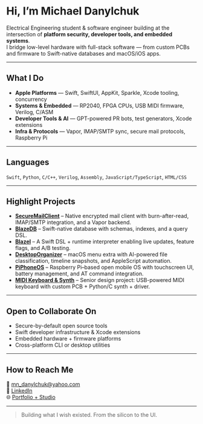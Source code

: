 # Hi, I’m Michael Danylchuk  

Electrical Engineering student & software engineer building at the intersection of **platform security, developer tools, and embedded systems**.  
I bridge low-level hardware with full-stack software — from custom PCBs and firmware to Swift-native databases and macOS/iOS apps.  

---

## What I Do  

- **Apple Platforms** — Swift, SwiftUI, AppKit, Sparkle, Xcode tooling, concurrency  
- **Systems & Embedded** — RP2040, FPGA CPUs, USB MIDI firmware, Verilog, C/ASM  
- **Developer Tools & AI** — GPT-powered PR bots, test generators, Xcode extensions  
- **Infra & Protocols** — Vapor, IMAP/SMTP sync, secure mail protocols, Raspberry Pi  

---

## Languages  

`Swift`, `Python`, `C/C++`, `Verilog`, `Assembly`, `JavaScript/TypeScript`, `HTML/CSS`  

---

## Highlight Projects  

- [**SecureMailClient**](https://github.com/michaeldanylchuk/SecureMailClient) – Native encrypted mail client with burn-after-read, IMAP/SMTP integration, and a Vapor backend.  
- [**BlazeDB**](https://github.com/michaeldanylchuk/BlazeDB) – Swift-native database with schemas, indexes, and a query DSL.  
- [**Blazel**](https://github.com/michaeldanylchuk/Blazel) – A Swift DSL + runtime interpreter enabling live updates, feature flags, and A/B testing.  
- [**DesktopOrganizer**](https://github.com/michaeldanylchuk/DesktopOrganizer) – macOS menu extra with AI-powered file classification, timeline snapshots, and AppleScript automation.  
- [**PiPhoneOS**](https://github.com/michaeldanylchuk/PiPhoneOS) – Raspberry Pi–based open mobile OS with touchscreen UI, battery management, and AT command integration.  
- [**MIDI Keyboard & Synth**](https://github.com/michaeldanylchuk/SJSUSeniorDesign_MIDIKeyboard_SoundEngine) – Senior design project: USB-powered MIDI keyboard with custom PCB + Python/C synth + driver.  

---

## Open to Collaborate On  

- Secure-by-default open source tools  
- Swift developer infrastructure & Xcode extensions  
- Embedded hardware + firmware platforms  
- Cross-platform CLI or desktop utilities  

---

## How to Reach Me  

📧 [mn_danylchuk@yahoo.com](mailto:mn_danylchuk@yahoo.com)  
🔗 [LinkedIn](https://linkedin.com/in/michaeldanylchuk)  
🌐 [Portfolio + Studio](https://danylchukstudios.dev)  

---

> Building what I wish existed. From the silicon to the UI.